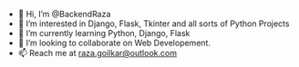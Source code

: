 - 👋 Hi, I’m @BackendRaza
- 👀 I’m interested in Django, Flask, Tkinter and all sorts of Python Projects
- 🌱 I’m currently learning Python, Django, Flask
- 💞️ I’m looking to collaborate on Web Developement.
- 📫 Reach me at raza.goilkar@outlook.com

<!---
BackendRaza/BackendRaza is a ✨ special ✨ repository because its `README.md` (this file) appears on your GitHub profile.
You can click the Preview link to take a look at your changes.
--->
